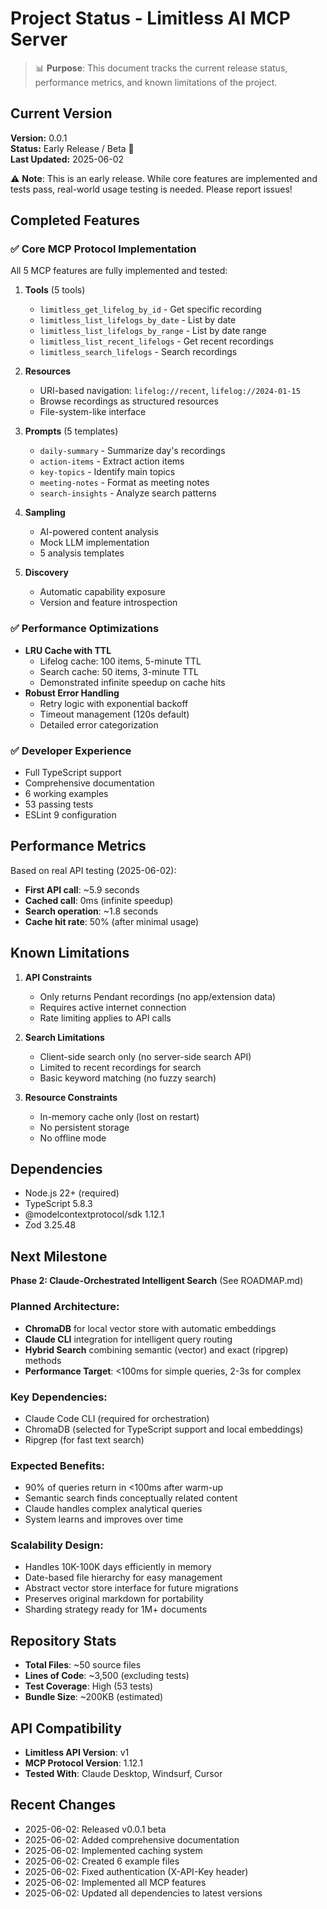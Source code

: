 # Project Status - Limitless AI MCP Server

> 📊 **Purpose**: This document tracks the current release status, performance metrics, and known limitations of the project.

## Current Version

**Version:** 0.0.1  
**Status:** Early Release / Beta 🚧  
**Last Updated:** 2025-06-02

⚠️ **Note**: This is an early release. While core features are implemented and tests pass, real-world usage testing is needed. Please report issues!

## Completed Features

### ✅ Core MCP Protocol Implementation

All 5 MCP features are fully implemented and tested:

1. **Tools** (5 tools)

   - `limitless_get_lifelog_by_id` - Get specific recording
   - `limitless_list_lifelogs_by_date` - List by date
   - `limitless_list_lifelogs_by_range` - List by date range
   - `limitless_list_recent_lifelogs` - Get recent recordings
   - `limitless_search_lifelogs` - Search recordings

2. **Resources**

   - URI-based navigation: `lifelog://recent`, `lifelog://2024-01-15`
   - Browse recordings as structured resources
   - File-system-like interface

3. **Prompts** (5 templates)

   - `daily-summary` - Summarize day's recordings
   - `action-items` - Extract action items
   - `key-topics` - Identify main topics
   - `meeting-notes` - Format as meeting notes
   - `search-insights` - Analyze search patterns

4. **Sampling**

   - AI-powered content analysis
   - Mock LLM implementation
   - 5 analysis templates

5. **Discovery**
   - Automatic capability exposure
   - Version and feature introspection

### ✅ Performance Optimizations

- **LRU Cache with TTL**
  - Lifelog cache: 100 items, 5-minute TTL
  - Search cache: 50 items, 3-minute TTL
  - Demonstrated infinite speedup on cache hits
- **Robust Error Handling**
  - Retry logic with exponential backoff
  - Timeout management (120s default)
  - Detailed error categorization

### ✅ Developer Experience

- Full TypeScript support
- Comprehensive documentation
- 6 working examples
- 53 passing tests
- ESLint 9 configuration

## Performance Metrics

Based on real API testing (2025-06-02):

- **First API call**: ~5.9 seconds
- **Cached call**: 0ms (infinite speedup)
- **Search operation**: ~1.8 seconds
- **Cache hit rate**: 50% (after minimal usage)

## Known Limitations

1. **API Constraints**

   - Only returns Pendant recordings (no app/extension data)
   - Requires active internet connection
   - Rate limiting applies to API calls

2. **Search Limitations**

   - Client-side search only (no server-side search API)
   - Limited to recent recordings for search
   - Basic keyword matching (no fuzzy search)

3. **Resource Constraints**
   - In-memory cache only (lost on restart)
   - No persistent storage
   - No offline mode

## Dependencies

- Node.js 22+ (required)
- TypeScript 5.8.3
- @modelcontextprotocol/sdk 1.12.1
- Zod 3.25.48

## Next Milestone

**Phase 2: Claude-Orchestrated Intelligent Search** (See ROADMAP.md)

### Planned Architecture:

- **ChromaDB** for local vector store with automatic embeddings
- **Claude CLI** integration for intelligent query routing
- **Hybrid Search** combining semantic (vector) and exact (ripgrep) methods
- **Performance Target**: <100ms for simple queries, 2-3s for complex

### Key Dependencies:

- Claude Code CLI (required for orchestration)
- ChromaDB (selected for TypeScript support and local embeddings)
- Ripgrep (for fast text search)

### Expected Benefits:

- 90% of queries return in <100ms after warm-up
- Semantic search finds conceptually related content
- Claude handles complex analytical queries
- System learns and improves over time

### Scalability Design:

- Handles 10K-100K days efficiently in memory
- Date-based file hierarchy for easy management
- Abstract vector store interface for future migrations
- Preserves original markdown for portability
- Sharding strategy ready for 1M+ documents

## Repository Stats

- **Total Files**: ~50 source files
- **Lines of Code**: ~3,500 (excluding tests)
- **Test Coverage**: High (53 tests)
- **Bundle Size**: ~200KB (estimated)

## API Compatibility

- **Limitless API Version**: v1
- **MCP Protocol Version**: 1.12.1
- **Tested With**: Claude Desktop, Windsurf, Cursor

## Recent Changes

- 2025-06-02: Released v0.0.1 beta
- 2025-06-02: Added comprehensive documentation
- 2025-06-02: Implemented caching system
- 2025-06-02: Created 6 example files
- 2025-06-02: Fixed authentication (X-API-Key header)
- 2025-06-02: Implemented all MCP features
- 2025-06-02: Updated all dependencies to latest versions
